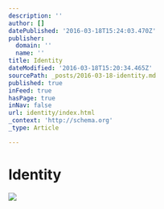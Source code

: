 ```yaml
---
description: ''
author: []
datePublished: '2016-03-18T15:24:03.470Z'
publisher:
  domain: ''
  name: ''
title: Identity
dateModified: '2016-03-18T15:20:34.465Z'
sourcePath: _posts/2016-03-18-identity.md
published: true
inFeed: true
hasPage: true
inNav: false
url: identity/index.html
_context: 'http://schema.org'
_type: Article

---
```

# Identity
![](https://the-grid-user-content.s3-us-west-2.amazonaws.com/768e979a-fd33-4b58-a4a4-c196fad66ad2.png)